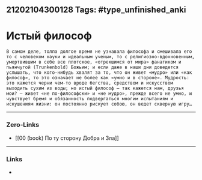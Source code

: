 21202104300128
Tags: #type_unfinished_anki
---
# Истый философ

    В самом деле, толпа долгое время не узнавала философа и смешивала его то с человеком науки и идеальным ученым, то с религиозно-вдохновенным, умертвившим в себе все плотское, «отрекшимся от мира» фанатиком и пьянчугой (Trunkenbold) Божьим; и если даже в наши дни доведется услышать, что кого-нибудь хвалят за то, что он живет «мудро» или «как философ», то это означает не более как «умно и в стороне». Мудрость: это кажется черни чем-то вроде бегства, средством и искусством выходить сухим из воды; но истый философ – так кажется нам, друзья мои? – живет «не по-философски» и «не мудро», прежде всего не умно, и чувствует бремя и обязанность подвергаться многим испытаниям и искушениям жизни: он постоянно рискует собою, он ведет скверную игру…

---
### Zero-Links
- [[00 (book) По ту сторону Добра и Зла]]
---
### Links
-